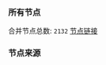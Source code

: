 ### 所有节点
合并节点总数: `2132`
[节点链接](https://raw.githubusercontent.com/rzhy1/11/master/sub/sub_merge_base64.txt)

### 节点来源